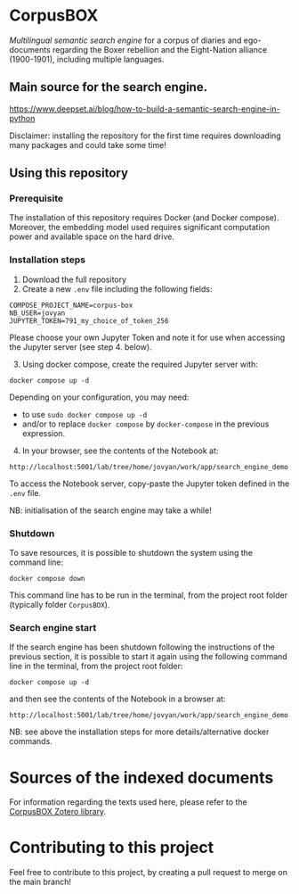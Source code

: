 # CorpusBOX

*Multilingual semantic search engine* for a corpus of diaries and ego-documents regarding the Boxer rebellion and the Eight-Nation alliance (1900-1901), including multiple languages.

## Main source for the search engine.

https://www.deepset.ai/blog/how-to-build-a-semantic-search-engine-in-python

Disclaimer: installing the repository for the first time requires downloading many packages and could take some time!

## Using this repository

### Prerequisite

The installation of this repository requires Docker (and Docker compose). Moreover, the embedding model used requires significant computation power and available space on the hard drive.

### Installation steps

1. Download the full repository
2. Create a new `.env` file including the following fields:
  ```.env
  COMPOSE_PROJECT_NAME=corpus-box
  NB_USER=jovyan
  JUPYTER_TOKEN=791_my_choice_of_token_256
  ```
  Please choose your own Jupyter Token and note it for use when accessing the Jupyter server (see step 4. below).
  
3. Using docker compose, create the required Jupyter server with:
  ```commandline
  docker compose up -d
  ```
  Depending on your configuration, you may need:
  * to use `sudo docker compose up -d`
  * and/or to replace `docker compose` by `docker-compose` in the previous expression.
4. In your browser, see the contents of the Notebook at:
  ```commandline
  http://localhost:5001/lab/tree/home/jovyan/work/app/search_engine_demo.ipynb
  ```
  To access the Notebook server, copy-paste the Jupyter token defined in the `.env` file.

NB: initialisation of the search engine may take a while!

### Shutdown

To save resources, it is possible to shutdown the system using the command line:
  ```commandline
  docker compose down
  ```
This command line has to be run in the terminal, from the project root folder 
(typically folder `CorpusBOX`).

### Search engine start

If the search engine has been shutdown following the instructions of the previous section,
it is possible to start it again using the following command line in the terminal, 
from the project root folder:
  ```commandline
  docker compose up -d
  ```
and then see the contents of the Notebook in a browser at:
  ```commandline
  http://localhost:5001/lab/tree/home/jovyan/work/app/search_engine_demo.ipynb
  ```
NB: see above the installation steps for more details/alternative docker commands.   

# Sources of the indexed documents

For information regarding the texts used here, please refer to the [CorpusBOX Zotero library](https://www.zotero.org/groups/4808612/corpusbox).

# Contributing to this project

Feel free to contribute to this project, by creating a pull request to merge on the main branch!
